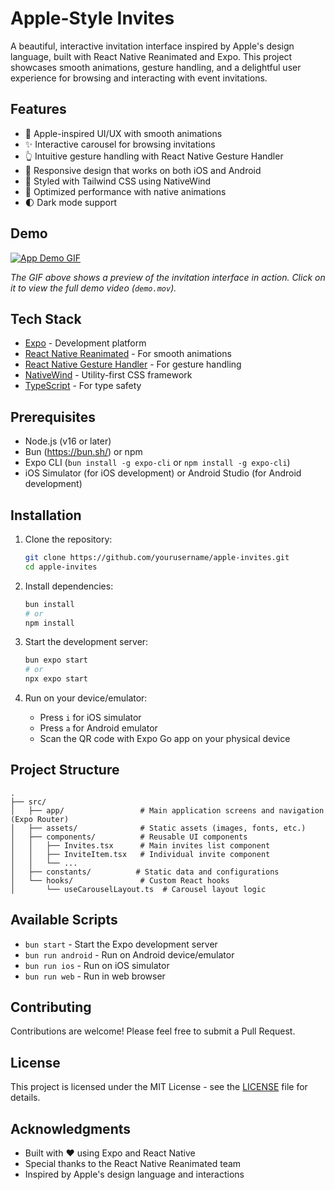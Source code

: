 # Apple-Style Invites

A beautiful, interactive invitation interface inspired by Apple's design language, built with React Native Reanimated and Expo. This project showcases smooth animations, gesture handling, and a delightful user experience for browsing and interacting with event invitations.

## Features

- 🍎 Apple-inspired UI/UX with smooth animations
- ✨ Interactive carousel for browsing invitations
- 👆 Intuitive gesture handling with React Native Gesture Handler
- 📱 Responsive design that works on both iOS and Android
- 🎨 Styled with Tailwind CSS using NativeWind
- 🚀 Optimized performance with native animations
- 🌓 Dark mode support

## Demo

[![App Demo GIF](demo/demo.gif)](https://github.com/yourusername/apple-invites/raw/main/demo/demo.mov)

_The GIF above shows a preview of the invitation interface in action. Click on it to view the full demo video (`demo.mov`)._

## Tech Stack

- [Expo](https://expo.dev/) - Development platform
- [React Native Reanimated](https://docs.swmansion.com/react-native-reanimated/) - For smooth animations
- [React Native Gesture Handler](https://docs.swmansion.com/react-native-gesture-handler/) - For gesture handling
- [NativeWind](https://www.nativewind.dev/) - Utility-first CSS framework
- [TypeScript](https://www.typescriptlang.org/) - For type safety

## Prerequisites

- Node.js (v16 or later)
- Bun (https://bun.sh/) or npm
- Expo CLI (`bun install -g expo-cli` or `npm install -g expo-cli`)
- iOS Simulator (for iOS development) or Android Studio (for Android development)

## Installation

1. Clone the repository:

   ```bash
   git clone https://github.com/yourusername/apple-invites.git
   cd apple-invites
   ```

2. Install dependencies:

   ```bash
   bun install
   # or
   npm install
   ```

3. Start the development server:

   ```bash
   bun expo start
   # or
   npx expo start
   ```

4. Run on your device/emulator:
   - Press `i` for iOS simulator
   - Press `a` for Android emulator
   - Scan the QR code with Expo Go app on your physical device

## Project Structure

```
.
├── src/
│   ├── app/                 # Main application screens and navigation (Expo Router)
│   ├── assets/              # Static assets (images, fonts, etc.)
│   ├── components/          # Reusable UI components
│   │   ├── Invites.tsx      # Main invites list component
│   │   ├── InviteItem.tsx   # Individual invite component
│   │   └── ...
│   ├── constants/          # Static data and configurations
│   └── hooks/               # Custom React hooks
│       └── useCarouselLayout.ts  # Carousel layout logic
```

## Available Scripts

- `bun start` - Start the Expo development server
- `bun run android` - Run on Android device/emulator
- `bun run ios` - Run on iOS simulator
- `bun run web` - Run in web browser

## Contributing

Contributions are welcome! Please feel free to submit a Pull Request.

## License

This project is licensed under the MIT License - see the [LICENSE](LICENSE) file for details.

## Acknowledgments

- Built with ❤️ using Expo and React Native
- Special thanks to the React Native Reanimated team
- Inspired by Apple's design language and interactions
